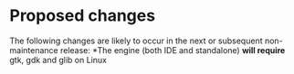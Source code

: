# Proposed changes
The following changes are likely to occur in the next or subsequent non-maintenance release:
*The engine (both IDE and standalone) **will require** gtk, gdk and glib on Linux